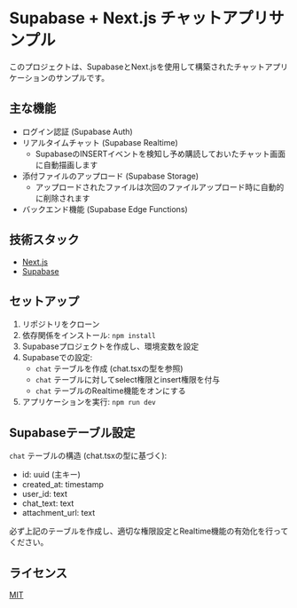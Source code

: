 # Supabase + Next.js チャットアプリサンプル

このプロジェクトは、SupabaseとNext.jsを使用して構築されたチャットアプリケーションのサンプルです。

## 主な機能

- ログイン認証 (Supabase Auth)
- リアルタイムチャット (Supabase Realtime)
  - SupabaseのINSERTイベントを検知し予め購読しておいたチャット画面に自動描画します
- 添付ファイルのアップロード (Supabase Storage)
  - アップロードされたファイルは次回のファイルアップロード時に自動的に削除されます
- バックエンド機能 (Supabase Edge Functions)

## 技術スタック

- [Next.js](https://nextjs.org/)
- [Supabase](https://supabase.com/)

## セットアップ

1. リポジトリをクローン
2. 依存関係をインストール: `npm install`
3. Supabaseプロジェクトを作成し、環境変数を設定
4. Supabaseでの設定:
   - `chat` テーブルを作成 (chat.tsxの型を参照)
   - `chat` テーブルに対してselect権限とinsert権限を付与
   - `chat` テーブルのRealtime機能をオンにする
5. アプリケーションを実行: `npm run dev`

## Supabaseテーブル設定

`chat` テーブルの構造 (chat.tsxの型に基づく):

- id: uuid (主キー)
- created_at: timestamp
- user_id: text
- chat_text: text
- attachment_url: text

必ず上記のテーブルを作成し、適切な権限設定とRealtime機能の有効化を行ってください。

## ライセンス

[MIT](https://choosealicense.com/licenses/mit/)